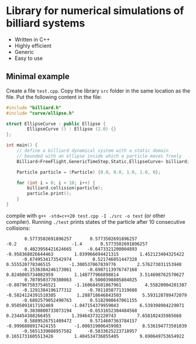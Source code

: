 # Library for numerical simulations of billiard systems

- Written in C++
- Highly efficient
- Generic
- Easy to use

## Minimal example

Create a file `test.cpp`. Copy the library `src` folder in the same location as the file. Put the following content in the file:

```C++
#include "billiard.h"
#include "curve/ellipse.h"

struct EllipseCurve : public Ellipse {
        EllipseCurve () : Ellipse (2.0) {}
};

int main() {
    // define a billiard dynamical system with a static domain
    // bounded with an ellipse inside which a particle moves freely
    Billiard<FreeFlight,GenericTimeStep,Static,EllipseCurve> billiard;

    Particle particle = (Particle) {0.0, 0.0, 1.0, 1.0, 0};

    for (int i = 0; i < 10; i++) {
        billiard.collision(particle);
        particle.print();
    }
}
```

compile with `g++ -std=c++20 test.cpp -I ./src -o test` (or other compiler).
Running `./test` prints states of the particle after 10 consecutive collisions:

```text
       0.5773502691896257       0.5773502691896257                     -0.2                     -1.4       0.5773502691896257
       0.4023956421624665      -0.6473321200004893       -0.958368026644463        1.039966694421315        1.452123404325422
      -0.6749534173542974        0.521746051447328        0.555520778346515       -1.300537067839776        2.576273031153948
      -0.1536384246173061      -0.6987113976747168       0.8248085734082959        1.148777966898814        3.514698762570627
       0.7070503770300063       0.5000398805804025      -0.8079675037546521       -1.160684501867961         4.55820004201387
      -0.1291384196177312      -0.7011858771319608      -0.5824124391510305        1.288718646843503        5.593128789472079
      -0.6802579052490763       0.5182900647061155       0.9505091817192469       -1.047154379959043        6.539398904229071
       0.3830800733073194      -0.6531652384484568        0.234454388266455        1.394643732220743        7.658102435985668
       0.5889526751409472       0.5714607363784157      -0.9996808917424155       -1.000319006459983        8.536194773501039
      -0.5651339088957582      -0.5833625223718957       0.1651731605513426        1.404534736855405        9.690649753654922
```
